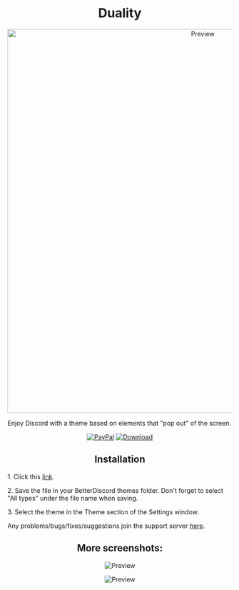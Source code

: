 <h1 align="center">Duality</h1>
<p align="center">
  <img alt="Preview" width="860" alt="preview" src="https://i.imgur.com/yx8u4yR.png">
<p align="center">
<p>Enjoy Discord with a theme based on elements that "pop out" of the screen.</p>
<p align="center">
  <a href="https://bit.ly/3fnzq1Z"> <img alt="PayPal" src="https://img.shields.io/badge/Donate-grey?style=plastic&logo=paypal&"></a>
  <a href=""> <img alt="Download" src="https://img.shields.io/badge/Download-yellowgreen?style=plastic&logo=github"></a></p>

<h2 align="center">Installation</h2>
<p>1. Click this <a href="">link</a>.</p>
<p>2. Save the file in your BetterDiscord themes folder. Don't forget to select "All types" under the file name when saving.</p>
<p>3. Select the theme in the Theme section of the Settings window.</p>
<p>Any problems/bugs/fixes/suggestions join the support server <a href="https://discord.com/HnGWVQbQBv">here</a>.</p>

<h2 align="center">More screenshots:</h2>
<p align="center">
  <p align="center"><img alt="Preview" alt="preview" src="https://i.imgur.com/fPznUAo.png"></p>
  <p align="center"><img alt="Preview" alt="preview" src="https://i.imgur.com/lXBaeQd.png"></p>
<p align="center">